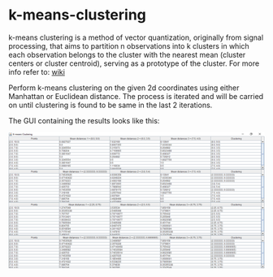# k-means-clustering

k-means clustering is a method of vector quantization, originally from signal processing, that aims to partition n observations into k clusters in which each observation belongs to the cluster with the nearest mean (cluster centers or cluster centroid), serving as a prototype of the cluster.
For more info refer to: [wiki](https://en.wikipedia.org/wiki/K-means_clustering#:~:text=k%2Dmeans%20clustering%20is%20a,a%20prototype%20of%20the%20cluster.)

Perform k-means clustering on the given 2d coordinates using either Manhattan or Euclidean distance.
The process is iterated and will be carried on until clustering is found to be same in the last 2 iterations.

The GUI containing the results looks like this:

![](image/ss1.png)
